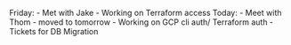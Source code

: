 Friday:
    - Met with Jake
    - Working on Terraform access
Today:
    - Meet with Thom
        - moved to tomorrow
    - Working on GCP cli auth/ Terraform auth
    - Tickets for DB Migration


